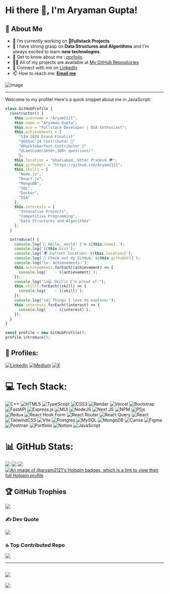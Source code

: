 
# Hi there 👋, I'm Aryaman Gupta!
## 🌟 About Me

- 🔭 I’m currently working on **🚀Fullstack Projects**
- 🌱 I have strong grasp on **Data Structures and Algorithms** and I'm always excited to learn **new technologies**.
- 📑 Get to know about me : [porfolio](https://my-resume-aryaman-guptas-projects.vercel.app/)
- 👨‍💻 All of my projects are available at [My GitHub Repositories](https://github.com/Aryam2121)
- 💼 Connect with me on [LinkedIn](https://www.linkedin.com/in/aryaman-gupta-b077b2257/)
- 📫 How to reach me: **[Email me](mailto:aryamangupta2121@gmail.com)**

![image](https://github.com/Aryam2121/Aryam2121/assets/144788392/489d5e1d-b260-4a1f-89fe-eb12ada9f028)

---

Welcome to my profile! Here's a quick snippet about me in JavaScript:

```javascript
class GitHubProfile {
  constructor() {
    this.username = "Aryam2121";
    this.name = "Aryaman Gupta";
    this.bio = "Fullstack Developer | DSA Enthusiast";
    this.achievements = [
      "SIH 2024 Grand Finalist"
      "@GSSoC'24 Contributor 🚀"
      "@Hacktoberfest Contributor 🚀"
      "@LeetCode(1650+,300+ questions)"
      ];
    this.location = "Ghaziabad, Uttar Pradesh 🌍";
    this.githubUrl = "https://github.com/Aryam2121";
    this.skills = [
      "Node.js",
      "React.js",
      "MongoDB",
      "SQL",
      "Docker",
      "DSA"
    ];
    this.interests = [
      "Innovative Projects",
      "Competitive Programming",
      "Data Structures and Algorithms"
    ];
  }

  introduce() {
    console.log(`👋 Hello, world! I'm ${this.name}.`);
    console.log(`${this.bio}`);
    console.log(`🌍 Current location: ${this.location}`);
    console.log(`🔗 Check out my GitHub: ${this.githubUrl}`);
    console.log("\n💡 Achievements:");
    this.achievements.forEach((achievement) => {
      console.log(`   - ${achievement}`);
    });
    console.log("\n💻 Skills I'm proud of:");
    this.skills.forEach((skill) => {
      console.log(`   - ${skill}`);
    });
    console.log("\n🚀 Things I love to explore:");
    this.interests.forEach((interest) => {
      console.log(`   - ${interest}`);
    });
  }
}

const profile = new GitHubProfile();
profile.introduce();
```
## 🚀 Profiles:
[![LinkedIn](https://img.shields.io/badge/LinkedIn-%230077B5.svg?logo=linkedin&logoColor=white)](https://linkedin.com/in/https://www.linkedin.com/in/aryaman-gupta-b077b2257/) [![Medium](https://img.shields.io/badge/Medium-12100E?logo=medium&logoColor=white)](https://medium.com/@https://medium.com/@aryamanguptabilari) [![X](https://img.shields.io/badge/X-black.svg?logo=X&logoColor=white)](https://x.com/https://twitter.com/AryamanGupta21) 

# 💻 Tech Stack:
![C++](https://img.shields.io/badge/c++-%2300599C.svg?style=for-the-badge&logo=c%2B%2B&logoColor=white) ![HTML5](https://img.shields.io/badge/html5-%23E34F26.svg?style=for-the-badge&logo=html5&logoColor=white) ![TypeScript](https://img.shields.io/badge/typescript-%23007ACC.svg?style=for-the-badge&logo=typescript&logoColor=white) ![CSS3](https://img.shields.io/badge/css3-%231572B6.svg?style=for-the-badge&logo=css3&logoColor=white) ![Render](https://img.shields.io/badge/Render-%46E3B7.svg?style=for-the-badge&logo=render&logoColor=white) ![Vercel](https://img.shields.io/badge/vercel-%23000000.svg?style=for-the-badge&logo=vercel&logoColor=white) ![Bootstrap](https://img.shields.io/badge/bootstrap-%238511FA.svg?style=for-the-badge&logo=bootstrap&logoColor=white) ![FastAPI](https://img.shields.io/badge/FastAPI-005571?style=for-the-badge&logo=fastapi) ![Express.js](https://img.shields.io/badge/express.js-%23404d59.svg?style=for-the-badge&logo=express&logoColor=%2361DAFB) ![MUI](https://img.shields.io/badge/MUI-%230081CB.svg?style=for-the-badge&logo=mui&logoColor=white) ![NodeJS](https://img.shields.io/badge/node.js-6DA55F?style=for-the-badge&logo=node.js&logoColor=white) ![Next JS](https://img.shields.io/badge/Next-black?style=for-the-badge&logo=next.js&logoColor=white) ![NPM](https://img.shields.io/badge/NPM-%23CB3837.svg?style=for-the-badge&logo=npm&logoColor=white) ![P5js](https://img.shields.io/badge/p5.js-ED225D?style=for-the-badge&logo=p5.js&logoColor=FFFFFF) ![Redux](https://img.shields.io/badge/redux-%23593d88.svg?style=for-the-badge&logo=redux&logoColor=white) ![React Hook Form](https://img.shields.io/badge/React%20Hook%20Form-%23EC5990.svg?style=for-the-badge&logo=reacthookform&logoColor=white) ![React Router](https://img.shields.io/badge/React_Router-CA4245?style=for-the-badge&logo=react-router&logoColor=white) ![React Query](https://img.shields.io/badge/-React%20Query-FF4154?style=for-the-badge&logo=react%20query&logoColor=white) ![React](https://img.shields.io/badge/react-%2320232a.svg?style=for-the-badge&logo=react&logoColor=%2361DAFB) ![TailwindCSS](https://img.shields.io/badge/tailwindcss-%2338B2AC.svg?style=for-the-badge&logo=tailwind-css&logoColor=white) ![Vite](https://img.shields.io/badge/vite-%23646CFF.svg?style=for-the-badge&logo=vite&logoColor=white) ![Postgres](https://img.shields.io/badge/postgres-%23316192.svg?style=for-the-badge&logo=postgresql&logoColor=white) ![MySQL](https://img.shields.io/badge/mysql-%2300000f.svg?style=for-the-badge&logo=mysql&logoColor=white) ![MongoDB](https://img.shields.io/badge/MongoDB-%234ea94b.svg?style=for-the-badge&logo=mongodb&logoColor=white) ![Canva](https://img.shields.io/badge/Canva-%2300C4CC.svg?style=for-the-badge&logo=Canva&logoColor=white) ![Figma](https://img.shields.io/badge/figma-%23F24E1E.svg?style=for-the-badge&logo=figma&logoColor=white) ![Postman](https://img.shields.io/badge/Postman-FF6C37?style=for-the-badge&logo=postman&logoColor=white) ![Portfolio](https://img.shields.io/badge/Portfolio-%23000000.svg?style=for-the-badge&logo=firefox&logoColor=#FF7139) ![Notion](https://img.shields.io/badge/Notion-%23000000.svg?style=for-the-badge&logo=notion&logoColor=white) ![JavaScript](https://img.shields.io/badge/javascript-%23323330.svg?style=for-the-badge&logo=javascript&logoColor=%23F7DF1E)
# 📊 GitHub Stats:
![](https://github-readme-stats.vercel.app/api?username=Aryam2121&theme=merko&hide_border=false&include_all_commits=true&count_private=false)
![](https://github-readme-streak-stats.herokuapp.com/?user=Aryam2121&theme=merko&hide_border=false)
![](https://github-readme-stats.vercel.app/api/top-langs/?username=Aryam2121&theme=merko&hide_border=false&include_all_commits=true&count_private=false&layout=compact)
[![An image of @aryam2121's Holopin badges, which is a link to view their full Holopin profile](https://holopin.me/aryam2121)](https://holopin.io/@aryam2121)
## 🏆 GitHub Trophies
![](https://github-profile-trophy.vercel.app/?username=Aryam2121&theme=radical&no-frame=false&no-bg=false&margin-w=4)
### ✍️ Dev Quote
![](https://quotes-github-readme.vercel.app/api?type=horizontal&theme=radical)

### 🔝 Top Contributed Repo
![](https://github-contributor-stats.vercel.app/api?username=Aryam2121&limit=5&theme=tokyonight&combine_all_yearly_contributions=true)

---
[![](https://visitcount.itsvg.in/api?id=Aryam2121&icon=0&color=1)](https://visitcount.itsvg.in)
---
![](https://raw.githubusercontent.com/trinib/trinib/82213791fa9ff58d3ca768ddd6de2489ec23ffca/images/footer.svg)

<!-- Proudly created with GPRM ( https://gprm.itsvg.in ) -->

